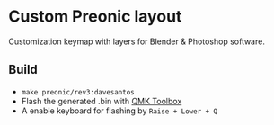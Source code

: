 # Custom Preonic layout

Customization keymap with layers for Blender & Photoshop software.

## Build

- `make preonic/rev3:davesantos`
- Flash the generated .bin with [QMK Toolbox](https://github.com/qmk/qmk_toolbox/releases)
- A enable keyboard for flashing by `Raise + Lower + Q`
